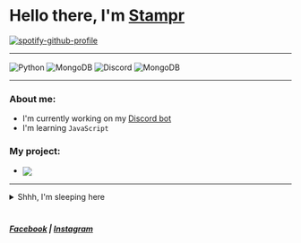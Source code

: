 # Hello there, I'm [Stampr][kofi]

[![spotify-github-profile](https://spotify-github-profile.vercel.app/api/view?uid=31tiagcwo72w5czxmq3fsz4cilam&cover_image=true&theme=natemoo-re&bar_color=53b14f&bar_color_cover=false)](https://spotify-github-profile.vercel.app/api/view?uid=31tiagcwo72w5czxmq3fsz4cilam&redirect=true)
___

<p align="left">
  <img align="center" src="https://img.shields.io/badge/Python-14354C?style=for-the-badge&logo=python&logoColor=white" alt="Python" />
  <img align="center" src="https://img.shields.io/badge/Heroku-6762A6?style=for-the-badge&logo=heroku&logoColor=white" alt="MongoDB" />
  <img align="center" src="https://img.shields.io/badge/Discord-7289da?style=for-the-badge&logo=discord&logoColor=white" alt="Discord" />
  <img align="center" src="https://img.shields.io/badge/MongoDB-4EA94B?style=for-the-badge&logo=mongodb&logoColor=white" alt="MongoDB" />
</p>

___

### About me:
- I'm currently working on my [Discord bot][topgg]
- I'm learning `JavaScript`

### My project:
- [<img align="center" src="https://dcbadge.vercel.app/api/shield/873161591284191233?bot=true" />][invite]

___

<details>
  <summary>Shhh, I'm sleeping here</summary>

> ### Why you waked me up?

```python
class Me(BugArtist):
    def __init__(self) -> None:
        whlie True:
            # donothing while init me
            ...
```

<a href='https://ko-fi.com/thestampr' target='_blank'><img height='35' style='border:0px;height:40px;' src='https://az743702.vo.msecnd.net/cdn/kofi2.png?v=0' border='0' alt='Buy Me a Coffee at ko-fi.com' />

</details>

#
##### [**Facebook**][facebook] | [**Instagram**][instagram]

[kofi]: https://ko-fi.com/thestampr
[invite]: https://discord.com/oauth2/authorize?client_id=873161591284191233&scope=bot%20applications.commands&permissions=8
[topgg]: https://top.gg/user/4092814453324316672
[facebook]: https://www.facebook.com/thestampr/
[instagram]: https://www.instagram.com/__stampr/